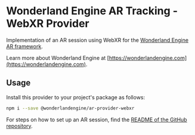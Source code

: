 # Wonderland Engine AR Tracking - WebXR Provider

Implementation of an AR session using WebXR for the [Wonderland Engine AR framework](https://www.npmjs.com/package/@wonderlandengine/ar-tracking).

Learn more about Wonderland Engine at [https://wonderlandengine.com](https://wonderlandengine.com).

## Usage

Install this provider to your project's package as follows:
```sh
npm i --save @wonderlandengine/ar-provider-webxr
```

For steps on how to set up an AR session, find the
[README of the GitHub repository](https://github.com/WonderlandEngine/wonderland-ar-tracking#readme).

